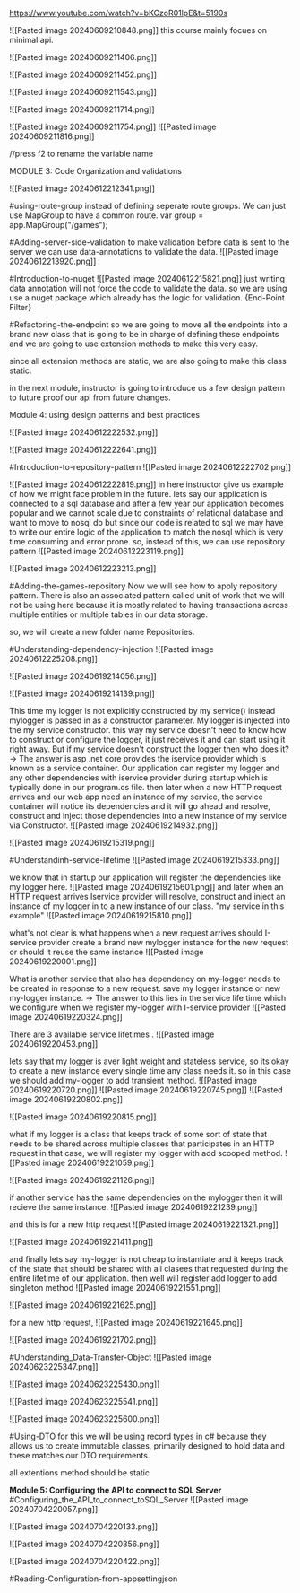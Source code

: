 
https://www.youtube.com/watch?v=bKCzoR01lpE&t=5190s

![[Pasted image 20240609210848.png]]
this course mainly focues on minimal api.

![[Pasted image 20240609211406.png]]

![[Pasted image 20240609211452.png]]

![[Pasted image 20240609211543.png]]

![[Pasted image 20240609211714.png]]

![[Pasted image 20240609211754.png]]
![[Pasted image 20240609211816.png]]

//press f2 to rename the variable name

MODULE 3: Code Organization and validations

![[Pasted image 20240612212341.png]]

#using-route-group
instead of defining seperate route groups. We can just use MapGroup to have a common route. 
var group = app.MapGroup("/games");

#Adding-server-side-validation
to make validation before data is sent to the server we can use data-annotations to validate the data. 
![[Pasted image 20240612213920.png]]

#Introduction-to-nuget
![[Pasted image 20240612215821.png]]
just writing data annotation will not force the code to validate the data. so we are using use a nuget package which already has the logic for validation. {End-Point Filter}

#Refactoring-the-endpoint
so we are going to move all the endpoints into a brand new class that is going to be in charge of defining these endpoints and we are going to use extension methods to make this very easy.

since all extension methods are static, we are also going to make this class static.

in the next module, instructor is going to introduce us a few design pattern to future proof our api from future changes.

Module 4: using design patterns and best practices

![[Pasted image 20240612222532.png]]

![[Pasted image 20240612222641.png]]

#Introduction-to-repository-pattern
![[Pasted image 20240612222702.png]]

![[Pasted image 20240612222819.png]]
 in here instructor give us example of how we might face problem in the future. lets say our application is connected to a sql database and after a few year our application becomes popular and we cannot scale due to constraints of relational database and want to move to nosql db but since our code is related to sql we may have to write our entire logic of the application to match the nosql which is very time consuming and error prone. 
so, instead of this, we can use repository pattern
![[Pasted image 20240612223119.png]]

![[Pasted image 20240612223213.png]]

#Adding-the-games-repository
Now we will see how to apply repository pattern. 
There is also an associated pattern called unit of work that we will not be using here because it is mostly related to having transactions across multiple entities or multiple tables in our data storage.

so, we will create a new folder name Repositories.

#Understanding-dependency-injection
![[Pasted image 20240612225208.png]]

![[Pasted image 20240619214056.png]]

![[Pasted image 20240619214139.png]]

This time my logger is not explicitly constructed by my service() instead mylogger is passed in as a constructor parameter. My logger is injected into the my service constructor. this way my service doesn't need to know how to construct or configure the logger, it just receives it and can start using it right away.  But if my service doesn't construct the logger then who does it? 
-> The answer is asp .net core provides the iservice provider which is known as a service container. Our application can register my logger and any other dependencies with iservice provider during startup which is typically done in our program.cs file.  then later when a new HTTP request arrives and our web app need an instance of my service, the service container will notice its dependencies and it will go ahead and resolve, construct and inject those dependencies into a new instance of my service via Constructor.
![[Pasted image 20240619214932.png]]

![[Pasted image 20240619215319.png]]

#Understandinh-service-lifetime 
![[Pasted image 20240619215333.png]]

we know that in startup our application will register the dependencies like my logger here. 
![[Pasted image 20240619215601.png]]
 and later when an HTTP request arrives Iservice provider will resolve, construct and inject an instance of my logger in to a new instance of our class. "my service in this example"
 ![[Pasted image 20240619215810.png]]

  what's not clear is what happens when a new request arrives should I-service provider create a brand new mylogger instance for the new request or should it reuse the same instance 
  ![[Pasted image 20240619220001.png]]

   What is another service that also has dependency on my-logger needs to be created in response to a new request.  save my logger instance or new my-logger instance.
   -> The answer to this lies in the service life time which we configure when we register my-logger with I-service provider
   ![[Pasted image 20240619220324.png]]

There are 3 available service lifetimes .
![[Pasted image 20240619220453.png]]

lets say that my logger is aver light weight and stateless service, so its okay to create a new instance every single time any class needs it. so in this case we should add my-logger to add transient method. 
![[Pasted image 20240619220720.png]]
![[Pasted image 20240619220745.png]]
![[Pasted image 20240619220802.png]]


![[Pasted image 20240619220815.png]]

what if my logger is a class that keeps track of some sort of state that needs to be shared across multiple classes that participates in an HTTP request in that case, we will register my logger with add scooped method.
![[Pasted image 20240619221059.png]]

![[Pasted image 20240619221126.png]]

if another service has the same dependencies on the mylogger then it will recieve the same instance. 
![[Pasted image 20240619221239.png]]

and this is for a new http request
![[Pasted image 20240619221321.png]]

![[Pasted image 20240619221411.png]]

and finally lets say my-logger is not cheap to instantiate and it keeps track of the state that should be shared with all clasees that requested during the entire lifetime of our application. then well will register add logger to add singleton method
![[Pasted image 20240619221551.png]]

![[Pasted image 20240619221625.png]]

for a new http request,
![[Pasted image 20240619221645.png]]

![[Pasted image 20240619221702.png]]

#Understanding_Data-Transfer-Object
![[Pasted image 20240623225347.png]]

![[Pasted image 20240623225430.png]]

![[Pasted image 20240623225541.png]]

![[Pasted image 20240623225600.png]]

#Using-DTO 
for this we will be using record types in c# because they allows us to create immutable classes, primarily designed to hold data and these matches our DTO requirements.

all extentions method should be static

**Module 5: Configuring the API to connect to SQL Server**
#Configuring_the_API_to_connect_toSQL_Server 
![[Pasted image 20240704220057.png]]

![[Pasted image 20240704220133.png]]

![[Pasted image 20240704220356.png]]

![[Pasted image 20240704220422.png]]



#Reading-Configuration-from-appsettingjson